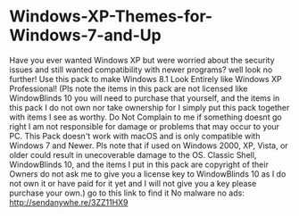# Windows-XP-Themes-for-Windows-7-and-Up
Have you ever wanted Windows XP but were worried about the security issues and still wanted compatibility with newer programs? well look no further! Use this pack to make Windows 8.1 Look Entirely like Windows XP Professional! (Pls note the items in this pack are not licensed like WindowBlinds 10 you will need to purchase that yourself, and the items in this pack I do not own nor take ownership for I simply put this pack together with items I see as worthy. Do Not Complain to me if something doesnt go right I am not responsible for damage or problems that may occur to your PC. This Pack doesn't work with macOS and is only compatible with Windows 7 and Newer. Pls note that if used on Windows 2000, XP, Vista, or older could result in unecoverable damage to the OS. Classic Shell, WindowBlinds 10, and the items I put in this pack are copyright of their Owners do not ask me to give you a license key to WindowBlinds 10 as I do not own it or have paid for it yet and I will not give you a key please purchase your own.) go to this link to find it No malware no ads: http://sendanywhe.re/3ZZ11HX9
